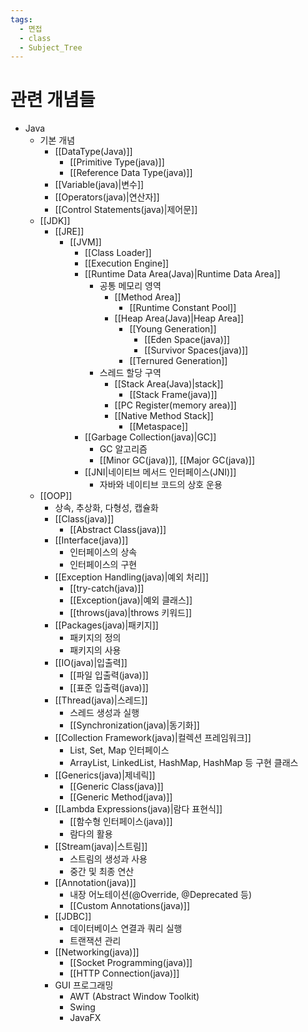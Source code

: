 ```yaml
---
tags:
  - 면접
  - class
  - Subject_Tree
---
```

# 관련 개념들
- Java
	- 기본 개념
		- [[DataType(Java)]]
			- [[Primitive Type(java)]]
			- [[Reference Data Type(java)]]
		- [[Variable(java)|변수]]
		- [[Operators(java)|연산자]]
		- [[Control Statements(java)|제어문]]
	- [[JDK]]
		- [[JRE]]
			- [[JVM]]
				- [[Class Loader]]
				- [[Execution Engine]]
				- [[Runtime Data Area(Java)|Runtime Data Area]]
					- 공통 메모리 영역
						- [[Method Area]]
							- [[Runtime Constant Pool]]
						- [[Heap Area(Java)|Heap Area]]
							- [[Young Generation]]
								- [[Eden Space(java)]]
								- [[Survivor Spaces(java)]]
							- [[Ternured Generation]]
					- 스레드 할당 구역
						- [[Stack Area(Java)|stack]]
							- [[Stack Frame(java)]]
						- [[PC Register(memory area)]]
						- [[Native Method Stack]]
							- [[Metaspace]]
				- [[Garbage Collection(java)|GC]]
					- GC 알고리즘
					- [[Minor GC(java)]], [[Major GC(java)]]
				- [[JNI|네이티브 메서드 인터페이스(JNI)]]
					- 자바와 네이티브 코드의 상호 운용
	- [[OOP]]
		- 상속, 추상화, 다형성, 캡슐화
		- [[Class(java)]]
			- [[Abstract Class(java)]]
		- [[Interface(java)]]
			- 인터페이스의 상속
			- 인터페이스의 구현
		- [[Exception Handling(java)|예외 처리]]
			- [[try-catch(java)]]
			- [[Exception(java)|예외 클래스]]
			- [[throws(java)|throws 키워드]]
		- [[Packages(java)|패키지]]
			- 패키지의 정의
			- 패키지의 사용
		- [[IO(java)|입출력]]
			- [[파일 입출력(java)]]
			- [[표준 입출력(java)]]
		- [[Thread(java)|스레드]]
			- 스레드 생성과 실행
			- [[Synchronization(java)|동기화]]
		- [[Collection Framework(java)|컬렉션 프레임워크]]
			- List, Set, Map 인터페이스
			- ArrayList, LinkedList, HashMap, HashMap 등 구현 클래스
		- [[Generics(java)|제네릭]]
			- [[Generic Class(java)]]
			- [[Generic Method(java)]]
		- [[Lambda Expressions(java)|람다 표현식]]
			- [[함수형 인터페이스(java)]]
			- 람다의 활용
		- [[Stream(java)|스트림]]
			- 스트림의 생성과 사용
			- 중간 및 최종 연산
		- [[Annotation(java)]]
			- 내장 어노테이션(@Override, @Deprecated 등)
			- [[Custom Annotations(java)]]
		- [[JDBC]]
			- 데이터베이스 연결과 쿼리 실행
			- 트랜잭션 관리
		- [[Networking(java)]]
			- [[Socket Programming(java)]]
			- [[HTTP Connection(java)]]
		- GUI 프로그래밍
			- AWT (Abstract Window Toolkit)
			- Swing
			- JavaFX
	